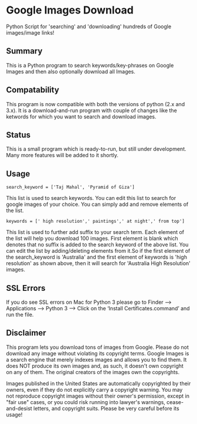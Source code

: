 # Google Images Download
Python Script for 'searching' and 'downloading' hundreds of Google images/image links!

## Summary
This is a Python program to search keywords/key-phrases on Google Images and then also optionally download all Images. 

## Compatability
This program is now compatible with both the versions of python (2.x and 3.x). It is a download-and-run program with couple of changes like the ketwords for which you want to search and download images.

## Status
This is a small program which is ready-to-run, but still under development. Many more features will be added to it shortly.

## Usage
`search_keyword = ['Taj Mahal', 'Pyramid of Giza']`

This list is used to search keywords. You can edit this list to search for google images of your choice. You can simply add and remove elements of the list.

`keywords = [' high resolution',' paintings',' at night',' from top']`

This list is used to further add suffix to your search term. Each element of the list will help you download 100 images. First element is blank which denotes that no suffix is added to the search keyword of the above list. You can edit the list by adding/deleting elements from it.So if the first element of the search_keyword is 'Australia' and the first element of keywords is 'high resolution' as shown above, then it will search for 'Australia High Resolution' images.

## SSL Errors
If you do see SSL errors on Mac for Python 3 please go to Finder —> Applications —> Python 3 —> Click on the ‘Install Certificates.command’ and run the file.

## Disclaimer
This program lets you download tons of images from Google. Please do not download any image without violating its copyright terms. Google Images is a search engine that merely indexes images and allows you to find them.  It does NOT produce its own images and, as such, it doesn't own copyright on any of them.  The original creators of the images own the copyrights.  

Images published in the United States are automatically copyrighted by their owners, even if they do not explicitly carry a copyright warning.  You may not reproduce copyright images without their owner's permission, except in "fair use" cases, or you could risk running into lawyer's warnings, cease-and-desist letters, and copyright suits. Please be very careful before its usage!
